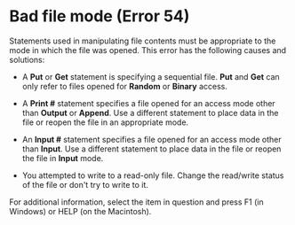 
# Bad file mode (Error 54)

Statements used in manipulating file contents must be appropriate to the mode in which the file was opened. This error has the following causes and solutions:



- A  **Put** or **Get** statement is specifying a sequential file. **Put** and **Get** can only refer to files opened for **Random** or **Binary** access.
    
- A  **Print #** statement specifies a file opened for an access mode other than **Output** or **Append**. Use a different statement to place data in the file or reopen the file in an appropriate mode.
    
- An  **Input #** statement specifies a file opened for an access mode other than **Input**. Use a different statement to place data in the file or reopen the file in **Input** mode.
    
- You attempted to write to a read-only file. Change the read/write status of the file or don't try to write to it.
    

For additional information, select the item in question and press F1 (in Windows) or HELP (on the Macintosh).
